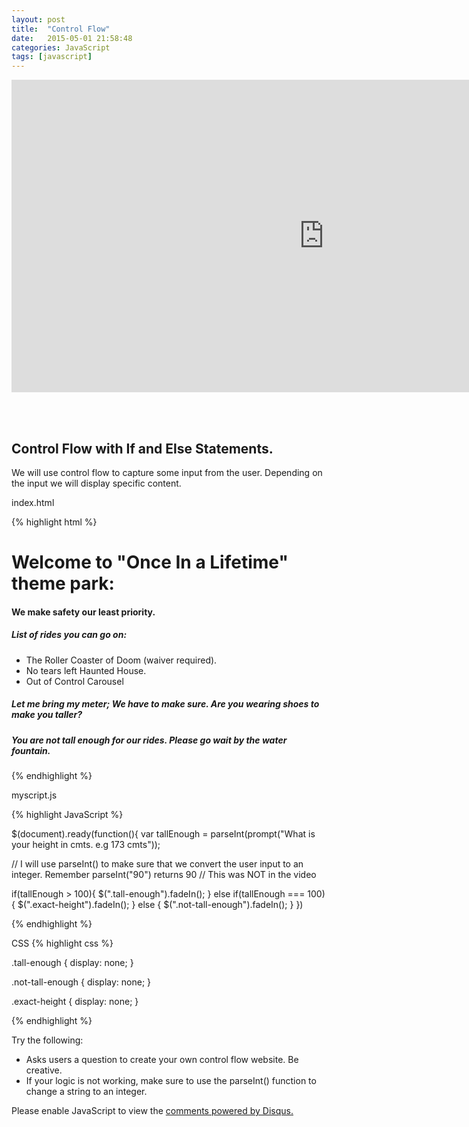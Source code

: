 ```yaml
---
layout: post
title:  "Control Flow"
date:   2015-05-01 21:58:48
categories: JavaScript
tags: [javascript]
---
```


<iframe src="https://player.vimeo.com/video/127754068" width="1000" height="500" frameborder="0" webkitallowfullscreen mozallowfullscreen allowfullscreen></iframe>


<br><br>

<div class="not-on-video">
  <h2>Control Flow with If and Else Statements.</h2>
  <p>We will use control flow to capture some input from the user.  Depending on the input we will display specific content.</p>
</div> 

index.html

{% highlight html %}

<!DOCTYPE html>
<html>
  <head>
    <link rel="stylesheet" type="text/css" href="css/bootstrap.min.css">
    <link rel="stylesheet" type="text/css" href="css/example.css">
    <script src="scripts/jquery-1.11.3.js"></script>
    <script src="scripts/myscript.js"></script>
  </head>
  <body>
    <h1>Welcome to "Once In a Lifetime" theme park:</h1>
    <h4>We make safety our least priority.</h4>
    <div class="tall-enough">
      <h5>List of rides you can go on:</h5>
      <ul>
        <li>The Roller Coaster of Doom (waiver required).</li>
        <li>No tears left Haunted House.</li>
        <li>Out of Control Carousel</li>
      </ul>
    </div>
    <div class="exact-height">
      <h5>Let me bring my meter; We have to make sure. Are you wearing shoes to make you taller?</h5> 
    </div>  
    <div class="not-tall-enough">
      <h5>You are not tall enough for our rides. Please go wait by the water fountain.</h5> 
    </div>
  </body>  
</html>

{% endhighlight %}


myscript.js

{% highlight JavaScript %}

$(document).ready(function(){
  var tallEnough = parseInt(prompt("What is your height in cmts. e.g 173 cmts"));

  // I will use parseInt() to make sure that we convert the user input to an integer.  Remember parseInt("90") returns 90
  // This was NOT in the video

  if(tallEnough > 100){
    $(".tall-enough").fadeIn();
  } else if(tallEnough === 100){
    $(".exact-height").fadeIn();
  } else {
    $(".not-tall-enough").fadeIn();
  }
})

{% endhighlight %}


CSS
{% highlight css %}

.tall-enough {
  display: none;
}

.not-tall-enough {
  display: none;
}

.exact-height {
  display: none;
}

{% endhighlight %}

<p>Try the following:</p>
<ul>
  <li>Asks users a question to create your own control flow website.  Be creative.</li>
  <li>If your logic is not working, make sure to use the parseInt() function to change a string to an integer.</li>
</ul> 


<div id="disqus_thread"></div>
<script type="text/javascript">
    /* * * CONFIGURATION VARIABLES * * */
    var disqus_shortname = 'devschool';

    /* * * DON'T EDIT BELOW THIS LINE * * */
    (function() {
        var dsq = document.createElement('script'); dsq.type = 'text/javascript'; dsq.async = true;
        dsq.src = '//' + disqus_shortname + '.disqus.com/embed.js';
        (document.getElementsByTagName('head')[0] || document.getElementsByTagName('body')[0]).appendChild(dsq);
    })();
</script>
<noscript>Please enable JavaScript to view the <a href="https://disqus.com/?ref_noscript" rel="nofollow">comments powered by Disqus.</a></noscript>
